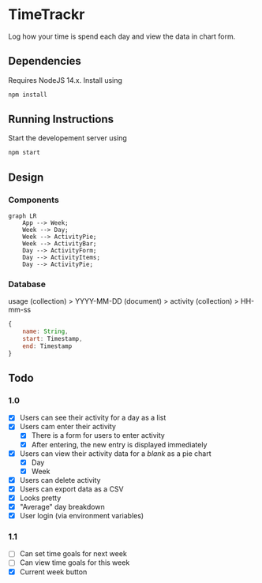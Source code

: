 # TimeTrackr

Log how your time is spend each day and view the data in chart form.

## Dependencies

Requires NodeJS 14.x. Install using

```bash
npm install
```

## Running Instructions

Start the developement server using

```bash
npm start
```

## Design

### Components

```mermaid
graph LR
    App --> Week;
    Week --> Day;
    Week --> ActivityPie;
    Week --> ActivityBar;
    Day --> ActivityForm;
    Day --> ActivityItems;
    Day --> ActivityPie;
```

### Database

usage (collection) > YYYY-MM-DD (document) > activity (collection) > HH-mm-ss

```js
{
    name: String,
    start: Timestamp,
    end: Timestamp
}
```


## Todo

### 1.0

- [x] Users can see their activity for a day as a list
- [x] Users cam enter their activity
    - [x] There is a form for users to enter activity
    - [x] After entering, the new entry is displayed immediately
- [x] Users can view their activity data for a *blank* as a pie chart
    - [x] Day
    - [x] Week
- [x] Users can delete activity
- [x] Users can export data as a CSV
- [x] Looks pretty
- [x] "Average" day breakdown
- [x] User login (via environment variables)

### 1.1

- [ ] Can set time goals for next week
- [ ] Can view time goals for this week
- [x] Current week button
